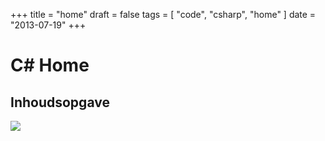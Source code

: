 +++
title = "home"
draft = false
tags = [
    "code",
    "csharp",
    "home"
]
date = "2013-07-19"
+++
# C# Home 

## Inhoudsopgave 

<img style='' src='/img/indexmenu>.|js navbar nocookie'>
